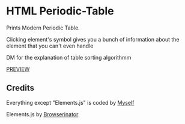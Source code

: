 # HTML Periodic-Table
Prints Modern Periodic Table.

Clicking element's symbol gives you a bunch of information about the element that you can't even handle 

DM for the explanation of table sorting algorithmm

[PREVIEW](https://hulking-mulberry-concrete.glitch.me/)


## Credits 

Everything except "Elements.js" is coded by [Myself](https://github.com/Zerapium)

Elements.js by [Browserinator](https://github.com/Bowserinator)
